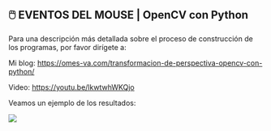## 🖱️ EVENTOS DEL MOUSE | OpenCV con Python

Para una descripción más detallada sobre el proceso de construcción de los programas, por favor dirígete a:

Mi blog: https://omes-va.com/transformacion-de-perspectiva-opencv-con-python/

Video: https://youtu.be/lkwtwhWKQjo

Veamos un ejemplo de los resultados:

![](transfPerspectiva.gif)
